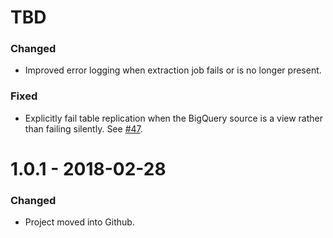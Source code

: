 # TBD
### Changed
* Improved error logging when extraction job fails or is no longer present.
### Fixed
* Explicitly fail table replication when the BigQuery source is a view rather than failing silently. See [#47](https://github.com/HotelsDotCom/circus-train-bigquery/issues/5).

# 1.0.1 - 2018-02-28
### Changed
* Project moved into Github.
